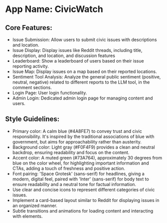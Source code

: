 # **App Name**: CivicWatch

## Core Features:

- Issue Submission: Allow users to submit civic issues with descriptions and location.
- Issue Display: Display issues like Reddit threads, including title, description, and location, and discussion features
- Leaderboard: Show a leaderboard of users based on their issue reporting activity.
- Issue Map: Display issues on a map based on their reported locations.
- Sentiment Tool Analysis: Analyze the general public sentiment (positive, neutral, negative) related to different reports to the LLM tool, in the comment sections. 
- Login Page: User login functionality.
- Admin Login: Dedicated admin login page for managing content and users.

## Style Guidelines:

- Primary color: A calm blue (#4A8FE7) to convey trust and civic responsibility. It's inspired by the traditional associations of blue with government, but aims for approachability rather than austerity.
- Background color: Light gray (#F0F4F9) provides a clean and neutral backdrop, ensuring readability and focus on the content.
- Accent color: A muted green (#73A764), approximately 30 degrees from blue on the color wheel, for highlighting important information and CTAs, adding a touch of freshness and positive action.
- Font pairing: 'Space Grotesk' (sans-serif) for headlines, giving a modern, digital feel, paired with 'Inter' (sans-serif) for body text to ensure readability and a neutral tone for factual information.
- Use clear and concise icons to represent different categories of civic issues.
- Implement a card-based layout similar to Reddit for displaying issues in an organized manner.
- Subtle transitions and animations for loading content and interacting with elements.